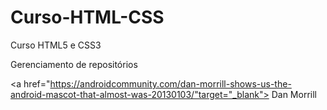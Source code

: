 # Curso-HTML-CSS
 Curso HTML5 e CSS3

 Gerenciamento de repositórios

<a href="https://androidcommunity.com/dan-morrill-shows-us-the-android-mascot-that-almost-was-20130103/"target="_blank"> Dan Morrill </a>